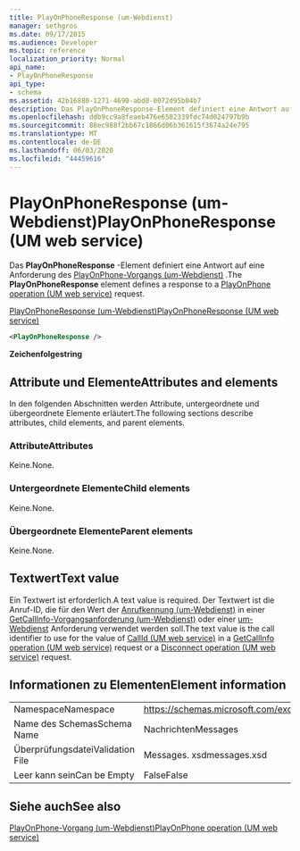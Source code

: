 ```yaml
---
title: PlayOnPhoneResponse (um-Webdienst)
manager: sethgros
ms.date: 09/17/2015
ms.audience: Developer
ms.topic: reference
localization_priority: Normal
api_name:
- PlayOnPhoneResponse
api_type:
- schema
ms.assetid: 42b16880-1271-4690-abd0-0072d95b04b7
description: Das PlayOnPhoneResponse-Element definiert eine Antwort auf eine Anforderung des PlayOnPhone-Vorgangs (um-Webdienst).
ms.openlocfilehash: ddb9cc9a8feaeb476e6502339fdc74d024797b9b
ms.sourcegitcommit: 88ec988f2bb67c1866d06b361615f3674a24e795
ms.translationtype: MT
ms.contentlocale: de-DE
ms.lasthandoff: 06/03/2020
ms.locfileid: "44459616"
---
```

# <a name="playonphoneresponse-um-web-service"></a><span data-ttu-id="24333-103">PlayOnPhoneResponse (um-Webdienst)</span><span class="sxs-lookup"><span data-stu-id="24333-103">PlayOnPhoneResponse (UM web service)</span></span>

<span data-ttu-id="24333-104">Das **PlayOnPhoneResponse** -Element definiert eine Antwort auf eine Anforderung des [PlayOnPhone-Vorgangs (um-Webdienst)](playonphone-operation-um-web-service.md) .</span><span class="sxs-lookup"><span data-stu-id="24333-104">The **PlayOnPhoneResponse** element defines a response to a [PlayOnPhone operation (UM web service)](playonphone-operation-um-web-service.md) request.</span></span> 
  
[<span data-ttu-id="24333-105">PlayOnPhoneResponse (um-Webdienst)</span><span class="sxs-lookup"><span data-stu-id="24333-105">PlayOnPhoneResponse (UM web service)</span></span>](playonphoneresponse-um-web-service.md)
  
```xml
<PlayOnPhoneResponse />
```

 <span data-ttu-id="24333-106">**Zeichenfolge**</span><span class="sxs-lookup"><span data-stu-id="24333-106">**string**</span></span>
## <a name="attributes-and-elements"></a><span data-ttu-id="24333-107">Attribute und Elemente</span><span class="sxs-lookup"><span data-stu-id="24333-107">Attributes and elements</span></span>

<span data-ttu-id="24333-108">In den folgenden Abschnitten werden Attribute, untergeordnete und übergeordnete Elemente erläutert.</span><span class="sxs-lookup"><span data-stu-id="24333-108">The following sections describe attributes, child elements, and parent elements.</span></span>
  
### <a name="attributes"></a><span data-ttu-id="24333-109">Attribute</span><span class="sxs-lookup"><span data-stu-id="24333-109">Attributes</span></span>

<span data-ttu-id="24333-110">Keine.</span><span class="sxs-lookup"><span data-stu-id="24333-110">None.</span></span>
  
### <a name="child-elements"></a><span data-ttu-id="24333-111">Untergeordnete Elemente</span><span class="sxs-lookup"><span data-stu-id="24333-111">Child elements</span></span>

<span data-ttu-id="24333-112">Keine.</span><span class="sxs-lookup"><span data-stu-id="24333-112">None.</span></span>
  
### <a name="parent-elements"></a><span data-ttu-id="24333-113">Übergeordnete Elemente</span><span class="sxs-lookup"><span data-stu-id="24333-113">Parent elements</span></span>

<span data-ttu-id="24333-114">Keine.</span><span class="sxs-lookup"><span data-stu-id="24333-114">None.</span></span>
  
## <a name="text-value"></a><span data-ttu-id="24333-115">Textwert</span><span class="sxs-lookup"><span data-stu-id="24333-115">Text value</span></span>

<span data-ttu-id="24333-116">Ein Textwert ist erforderlich.</span><span class="sxs-lookup"><span data-stu-id="24333-116">A text value is required.</span></span> <span data-ttu-id="24333-117">Der Textwert ist die Anruf-ID, die für den Wert der [Anrufkennung (um-Webdienst)](callid-um-web-service.md) in einer [GetCallInfo-Vorgangsanforderung (um-Webdienst)](getcallinfo-operation-um-web-service.md) oder einer [um-Webdienst](disconnect-operation-um-web-service.md) Anforderung verwendet werden soll.</span><span class="sxs-lookup"><span data-stu-id="24333-117">The text value is the call identifier to use for the value of [CallId (UM web service)](callid-um-web-service.md) in a [GetCallInfo operation (UM web service)](getcallinfo-operation-um-web-service.md) request or a [Disconnect operation (UM web service)](disconnect-operation-um-web-service.md) request.</span></span> 
  
## <a name="element-information"></a><span data-ttu-id="24333-118">Informationen zu Elementen</span><span class="sxs-lookup"><span data-stu-id="24333-118">Element information</span></span>

|||
|:-----|:-----|
|<span data-ttu-id="24333-119">Namespace</span><span class="sxs-lookup"><span data-stu-id="24333-119">Namespace</span></span>  <br/> |https://schemas.microsoft.com/exchange/services/2006/messages  <br/> |
|<span data-ttu-id="24333-120">Name des Schemas</span><span class="sxs-lookup"><span data-stu-id="24333-120">Schema Name</span></span>  <br/> |<span data-ttu-id="24333-121">Nachrichten</span><span class="sxs-lookup"><span data-stu-id="24333-121">Messages</span></span>  <br/> |
|<span data-ttu-id="24333-122">Überprüfungsdatei</span><span class="sxs-lookup"><span data-stu-id="24333-122">Validation File</span></span>  <br/> |<span data-ttu-id="24333-123">Messages. xsd</span><span class="sxs-lookup"><span data-stu-id="24333-123">messages.xsd</span></span>  <br/> |
|<span data-ttu-id="24333-124">Leer kann sein</span><span class="sxs-lookup"><span data-stu-id="24333-124">Can be Empty</span></span>  <br/> |<span data-ttu-id="24333-125">False</span><span class="sxs-lookup"><span data-stu-id="24333-125">False</span></span>  <br/> |
   
## <a name="see-also"></a><span data-ttu-id="24333-126">Siehe auch</span><span class="sxs-lookup"><span data-stu-id="24333-126">See also</span></span>



[<span data-ttu-id="24333-127">PlayOnPhone-Vorgang (um-Webdienst)</span><span class="sxs-lookup"><span data-stu-id="24333-127">PlayOnPhone operation (UM web service)</span></span>](playonphone-operation-um-web-service.md)


